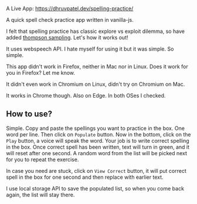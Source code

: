 A Live App: https://dhruvpatel.dev/spelling-practice/

A quick spell check practice app written in vanilla-js. 

I felt that spelling practice has classic explore vs exploit dilemma, so have added [thompson sampling](https://web.stanford.edu/~bvr/pubs/TS_Tutorial.pdf). Let's how it works out!
 
It uses webspeech API. I hate myself for using it but it was simple. So simple.

This app didn't work in Firefox, neither in Mac nor in Linux. Does it work for you in Firefox? Let me know.

It didn't even work in Chromium on Linux, didn't try on Chromium on Mac.

It works in Chrome though. Also on Edge. In both OSes I checked.

## How to use?

Simple. Copy and paste the spellings you want to practice in the box. One word per line. Then click on `Populate` button. Now in the bottom, click on the `Play` button, a voice will speak the word. Your job is to write correct spelling in the box. Once correct spell has been written, text will turn in green, and it will reset after one second. A random word from the list will be picked next for you to repeat the exercise.

In case you need are stuck, click on `View Correct` button, it will put correct spell in the box for one second and then replace with earlier text.

I use local storage API to save the populated list, so when you come back again, the list will stay there.